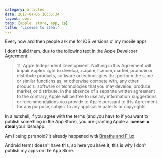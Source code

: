 ```yaml
---
category: articles
date: 2017-04-05 10:36:34
layout: post
tags: [apple, store, app, ip]
title: 'License to steal'
---
```


<p>Every now and then people ask me for iOS versions of my mobile apps.</p>

<p>I don't build them, due to the following text in the <a href="https://developer.apple.com/programs/terms/apple_developer_agreement.pdf">Apple Developer Agreement</a>:</p>

<blockquote>
11. Apple Independent Development. Nothing in this Agreement will impair Apple’s right to
develop, acquire, license, market, promote or distribute products, software or technologies that
perform the same or similar functions as, or otherwise compete with, any other products, software
or technologies that you may develop, produce, market, or distribute. In the absence of a separate
written agreement to the contrary, Apple will be free to use any information, suggestions or
recommendations you provide to Apple pursuant to this Agreement for any purpose, subject to any
applicable patents or copyrights.
</blockquote>

<p>In a nutshell, if you agree with the terms (and you have to if you want to publish something in the App Store), you are granting Apple a <strong>license to steal</strong> your idea/app.</p>

<p>Am I being paranoid? It already happened with <a href="https://thehustle.co/apple-developers-steal">Breathe and F.lux</a>.</p>

<p>Android terms doesn't have this, so here you have it, this is why I don't publish my apps on the App Store.</p>
